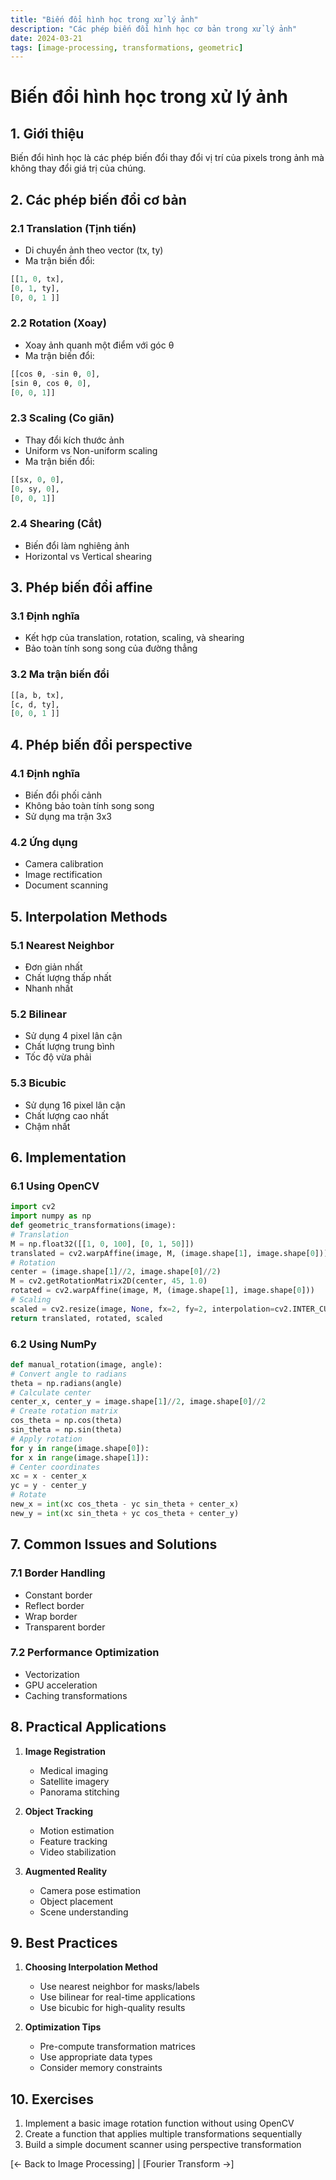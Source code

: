 ```yaml
---
title: "Biến đổi hình học trong xử lý ảnh"
description: "Các phép biến đổi hình học cơ bản trong xử lý ảnh"
date: 2024-03-21
tags: [image-processing, transformations, geometric]
---
```


# Biến đổi hình học trong xử lý ảnh

## 1. Giới thiệu

Biến đổi hình học là các phép biến đổi thay đổi vị trí của pixels trong ảnh mà không thay đổi giá trị của chúng.

## 2. Các phép biến đổi cơ bản

### 2.1 Translation (Tịnh tiến)
- Di chuyển ảnh theo vector (tx, ty)
- Ma trận biến đổi:
```python
[[1, 0, tx],
[0, 1, ty],
[0, 0, 1 ]]
```
### 2.2 Rotation (Xoay)
- Xoay ảnh quanh một điểm với góc θ
- Ma trận biến đổi:

```python
[[cos θ, -sin θ, 0],
[sin θ, cos θ, 0],
[0, 0, 1]]
```


### 2.3 Scaling (Co giãn)
- Thay đổi kích thước ảnh
- Uniform vs Non-uniform scaling
- Ma trận biến đổi:
```python
[[sx, 0, 0],
[0, sy, 0],
[0, 0, 1]]
```

### 2.4 Shearing (Cắt)
- Biến đổi làm nghiêng ảnh
- Horizontal vs Vertical shearing

## 3. Phép biến đổi affine

### 3.1 Định nghĩa
- Kết hợp của translation, rotation, scaling, và shearing
- Bảo toàn tính song song của đường thẳng

### 3.2 Ma trận biến đổi

```python
[[a, b, tx],
[c, d, ty],
[0, 0, 1 ]]
```

## 4. Phép biến đổi perspective

### 4.1 Định nghĩa
- Biến đổi phối cảnh
- Không bảo toàn tính song song
- Sử dụng ma trận 3x3

### 4.2 Ứng dụng
- Camera calibration
- Image rectification
- Document scanning

## 5. Interpolation Methods

### 5.1 Nearest Neighbor
- Đơn giản nhất
- Chất lượng thấp nhất
- Nhanh nhất

### 5.2 Bilinear
- Sử dụng 4 pixel lân cận
- Chất lượng trung bình
- Tốc độ vừa phải

### 5.3 Bicubic
- Sử dụng 16 pixel lân cận
- Chất lượng cao nhất
- Chậm nhất

## 6. Implementation

### 6.1 Using OpenCV

```python
import cv2
import numpy as np
def geometric_transformations(image):
# Translation
M = np.float32([[1, 0, 100], [0, 1, 50]])
translated = cv2.warpAffine(image, M, (image.shape[1], image.shape[0]))
# Rotation
center = (image.shape[1]//2, image.shape[0]//2)
M = cv2.getRotationMatrix2D(center, 45, 1.0)
rotated = cv2.warpAffine(image, M, (image.shape[1], image.shape[0]))
# Scaling
scaled = cv2.resize(image, None, fx=2, fy=2, interpolation=cv2.INTER_CUBIC)
return translated, rotated, scaled
```
### 6.2 Using NumPy
```python
def manual_rotation(image, angle):
# Convert angle to radians
theta = np.radians(angle)
# Calculate center
center_x, center_y = image.shape[1]//2, image.shape[0]//2
# Create rotation matrix
cos_theta = np.cos(theta)
sin_theta = np.sin(theta)
# Apply rotation
for y in range(image.shape[0]):
for x in range(image.shape[1]):
# Center coordinates
xc = x - center_x
yc = y - center_y
# Rotate
new_x = int(xc cos_theta - yc sin_theta + center_x)
new_y = int(xc sin_theta + yc cos_theta + center_y)
```


## 7. Common Issues and Solutions

### 7.1 Border Handling
- Constant border
- Reflect border
- Wrap border
- Transparent border

### 7.2 Performance Optimization
- Vectorization
- GPU acceleration
- Caching transformations

## 8. Practical Applications

1. **Image Registration**
   - Medical imaging
   - Satellite imagery
   - Panorama stitching

2. **Object Tracking**
   - Motion estimation
   - Feature tracking
   - Video stabilization

3. **Augmented Reality**
   - Camera pose estimation
   - Object placement
   - Scene understanding

## 9. Best Practices

1. **Choosing Interpolation Method**
   - Use nearest neighbor for masks/labels
   - Use bilinear for real-time applications
   - Use bicubic for high-quality results

2. **Optimization Tips**
   - Pre-compute transformation matrices
   - Use appropriate data types
   - Consider memory constraints

## 10. Exercises

1. Implement a basic image rotation function without using OpenCV
2. Create a function that applies multiple transformations sequentially
3. Build a simple document scanner using perspective transformation

[← Back to Image Processing] | [Fourier Transform →]